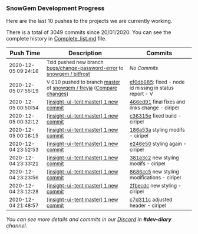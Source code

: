 
### SnowGem Development Progress

Here are the last 10 pushes to the projects we are currently working.

There is a total of 3049 commits since 20/01/2020. You can see the complete history in
 [Complete_list.md](Complete_list.md) file.

| Push Time | Description | Commits |
| --- | --- | --- |
| <sub>2020-12-05 09:24:16</sub> | <sub>Txid pushed new branch [bugs/change\-password\-error](https://gitlab.com/snowgem/bitfrost/commits/bugs/change-password-error) to [snowgem / bitfrost](https://gitlab.com/snowgem/bitfrost)</sub> | <sub>_No Commits_</sub> |
| <sub>2020-12-05 07:55:19</sub> | <sub>V 010 pushed to branch [master](https://gitlab.com/snowgem/freyja/commits/master) of [snowgem / freyja](https://gitlab.com/snowgem/freyja) ([Compare changes](https://gitlab.com/snowgem/freyja/compare/88ddcfab66d6d4da0895f87c122c6072b4151625...ef0db685dd97466369030f56c1aa64d178d05c13))</sub> | <sub>[ef0db685](https://gitlab.com/snowgem/freyja/-/commit/ef0db685dd97466369030f56c1aa64d178d05c13): fixed - node id missing in status report - V</sub> |
| <sub>2020-12-05 00:50:54</sub> | <sub>[[insight-ui-tent:master] 1 new commit](https://github.com/TENTOfficial/insight-ui-tent/commit/466ed916c1d8277a91f0f4f396e99c31998f0838)</sub> | <sub>[466ed91](https://github.com/TENTOfficial/insight-ui-tent/commit/466ed916c1d8277a91f0f4f396e99c31998f0838) final fixes and links change - ciripel</sub> |
| <sub>2020-12-05 00:32:12</sub> | <sub>[[insight-ui-tent:master] 1 new commit](https://github.com/TENTOfficial/insight-ui-tent/commit/c36315e5c7570b50a29e9505e39e8f6d1b4f853e)</sub> | <sub>[c36315e](https://github.com/TENTOfficial/insight-ui-tent/commit/c36315e5c7570b50a29e9505e39e8f6d1b4f853e) fixed build - ciripel</sub> |
| <sub>2020-12-05 00:16:15</sub> | <sub>[[insight-ui-tent:master] 1 new commit](https://github.com/TENTOfficial/insight-ui-tent/commit/186a53afb12b9fb6cdd10cb0c538d42d10766e0d)</sub> | <sub>[186a53a](https://github.com/TENTOfficial/insight-ui-tent/commit/186a53afb12b9fb6cdd10cb0c538d42d10766e0d) styling modifs - ciripel</sub> |
| <sub>2020-12-04 23:52:53</sub> | <sub>[[insight-ui-tent:master] 1 new commit](https://github.com/TENTOfficial/insight-ui-tent/commit/e246e50ce55e17c3a7c9787a055a88db90b584b9)</sub> | <sub>[e246e50](https://github.com/TENTOfficial/insight-ui-tent/commit/e246e50ce55e17c3a7c9787a055a88db90b584b9) styling again - ciripel</sub> |
| <sub>2020-12-04 23:33:21</sub> | <sub>[[insight-ui-tent:master] 1 new commit](https://github.com/TENTOfficial/insight-ui-tent/commit/381a3c2b291456b32376ae42b24625987f343dd3)</sub> | <sub>[381a3c2](https://github.com/TENTOfficial/insight-ui-tent/commit/381a3c2b291456b32376ae42b24625987f343dd3) new styling modifs - ciripel</sub> |
| <sub>2020-12-04 23:23:56</sub> | <sub>[[insight-ui-tent:master] 1 new commit](https://github.com/TENTOfficial/insight-ui-tent/commit/8686cc50d6ace2b061d5eb3ca02c053bff40d1f2)</sub> | <sub>[8686cc5](https://github.com/TENTOfficial/insight-ui-tent/commit/8686cc50d6ace2b061d5eb3ca02c053bff40d1f2) new styling modifications - ciripel</sub> |
| <sub>2020-12-04 23:12:28</sub> | <sub>[[insight-ui-tent:master] 1 new commit](https://github.com/TENTOfficial/insight-ui-tent/commit/2fbecdc1e658addae1dc1486e0062d70a61d3b73)</sub> | <sub>[2fbecdc](https://github.com/TENTOfficial/insight-ui-tent/commit/2fbecdc1e658addae1dc1486e0062d70a61d3b73) new styling - ciripel</sub> |
| <sub>2020-12-04 21:48:57</sub> | <sub>[[insight-ui-tent:master] 1 new commit](https://github.com/TENTOfficial/insight-ui-tent/commit/c7d311ce30250554cea087213a18ae4894cbdb43)</sub> | <sub>[c7d311c](https://github.com/TENTOfficial/insight-ui-tent/commit/c7d311ce30250554cea087213a18ae4894cbdb43) adjusted header - ciripel</sub> |

_You can see more details and commits in our [Discord](https://discord.gg/zumGnbg) in **#dev-diary** channel._
